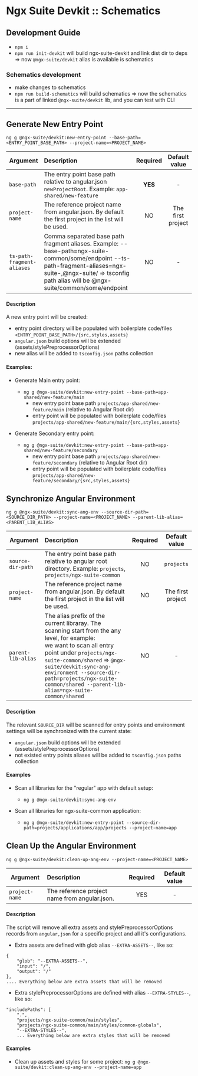 # Ngx Suite Devkit :: Schematics

## Development Guide

- `npm i`
- `npm run init-devkit` will build ngx-suite-devkit and link dist dir to deps => now `@ngx-suite/devkit` alias is available is schematics

### Schematics development

- make changes to schematics
- `npm run build-schematics` will build schematics => now the schematics is a part of linked `@ngx-suite/devkit` lib, and you can test with CLI


---

## Generate New Entry Point

`ng g @ngx-suite/devkit:new-entry-point --base-path=<ENTRY_POINT_BASE_PATH> --project-name=<PROJECT_NAME>`



| Argument | Description                                                                                                                                                                                               | Required |   Default value   |
|---------------|:----------------------------------------------------------------------------------------------------------------------------------------------------------------------------------------------------------|:--------:|:-----------------:|
| `base-path`     | The entry point base path relative to angular.json `newProjectRoot`. Example: `app-shared/new-feature`                                                                                                    | **YES**  |         -         |
| `project-name`  | The reference project name from angular.json. By default the first project in the list will be used.                                                                                                      |   NO     | The first project |
| `ts-path-fragment-aliases`  | Comma separated base path fragment aliases. Example: --base-path=ngx-suite-common/some/endpoint --ts-path-fragment-aliases=ngx-suite-,@ngx-suite/ => tsconfig path alias will be @ngx-suite/common/some/endpoint |   NO     |         -         |

#### Description

A new entry point will be created:
 
- entry point directory will be populated with boilerplate code/files `<ENTRY_POINT_BASE_PATH>/{src,styles,assets}`
- `angular.json` build options will be extended (assets/stylePreprocessorOptions)
- new alias will be added to `tsconfig.json` paths collection

#### Examples:

- Generate Main entry point:
    - `ng g @ngx-suite/devkit:new-entry-point --base-path=app-shared/new-feature/main`
        - new entry point base path `projects/app-shared/new-feature/main` (relative to Angular Root dir)
        - entry point will be populated with boilerplate code/files `projects/app-shared/new-feature/main/{src,styles,assets}`


- Generate Secondary entry point:
    - `ng g @ngx-suite/devkit:new-entry-point --base-path=app-shared/new-feature/secondary`
        - new entry point base path `projects/app-shared/new-feature/secondary` (relative to Angular Root dir)
        - entry point will be populated with boilerplate code/files `projects/app-shared/new-feature/secondary/{src,styles,assets}`

## Synchronize Angular Environment


`ng g @ngx-suite/devkit:sync-ang-env --source-dir-path=<SOURCE_DIR_PATH> --project-name=<PROJECT_NAME> --parent-lib-alias=<PARENT_LIB_ALIAS>`


| Argument | Description                                                                                                                                                                                                                                                                              | Required |   Default value   |
|---------------|:-----------------------------------------------------------------------------------------------------------------------------------------------------------------------------------------------------------------------------------------------------------------------------------------|:--------:|:-----------------:|
| `source-dir-path`     | The entry point base path relative to angular root directory. Example: `projects`, `projects/ngx-suite-common`                                                                                                                                                                                 |    NO    |    `projects`     |
| `project-name`  | The reference project name from angular.json. By default the first project in the list will be used.                                                                                                                                                                                     |    NO    | The first project |
| `parent-lib-alias`  | The alias prefix of the current libraray. The scanning start from the any level, for example: <br/> we want to scan all entry point under `projects/ngx-suite-common/shared` => `@ngx-suite/devkit:sync-ang-environment --source-dir-path=projects/ngx-suite-common/shared --parent-lib-alias=ngx-suite-common/shared` |    NO    |         -         |

#### Description

The relevant `SOURCE_DIR` will be scanned for entry points and environment settings will be synchronized with the current state:

 - `angular.json` build options will be extended (assets/stylePreprocessorOptions)
 - not existed entry points aliases will be added to `tsconfig.json` paths collection

#### Examples

- Scan all libraries for the "regular" app with default setup:
    - `ng g @ngx-suite/devkit:sync-ang-env`


- Scan all libraries for ngx-suite-common application:
    - `ng g @ngx-suite/devkit:new-entry-point --source-dir-path=projects/applications/app/projects --project-name=app`


## Clean Up the Angular Environment


`ng g @ngx-suite/devkit:clean-up-ang-env --project-name=<PROJECT_NAME>`


| Argument | Description                                                                                                                                                                                                                                                                             | Required | Default value |
|---------------|:----------------------------------------------------------------------------------------------------------------------------------------------------------------------------------------------------------------------------------------------------------------------------------------|:--------:|:-------------:|
| `project-name`  | The reference project name from angular.json.                                                                                                                                                                                                                                           |   YES    |       -       |

#### Description

The script will remove all extra assets and stylePreprocessorOptions records from `angular,json` for a specific project and all it's configurations.

- Extra assets are defined with glob alias `--EXTRA-ASSETS--`, like so:
```
{
    "glob": "--EXTRA-ASSETS--",
    "input": "/",
    "output": "/"
},
.... Everything below are extra assets that will be removed
```
- Extra stylePreprocessorOptions are defined with alias `--EXTRA-STYLES--`, like so:
```
"includePaths": [
    ".",
    "projects/ngx-suite-common/main/styles",
    "projects/ngx-suite-common/main/styles/common-globals",
    "--EXTRA-STYLES--",
    ... Everything below are extra styles that will be removed
```

#### Examples

- Clean up assets and styles for some project: `ng g @ngx-suite/devkit:clean-up-ang-env --project-name=app`
